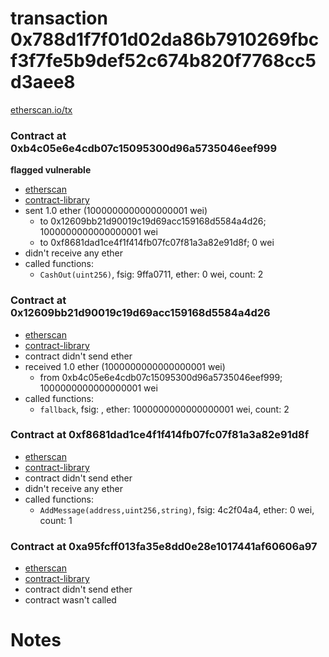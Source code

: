 # transaction 0x788d1f7f01d02da86b7910269fbcf3f7fe5b9def52c674b820f7768cc5d3aee8

[etherscan.io/tx](https://etherscan.io/tx/0x788d1f7f01d02da86b7910269fbcf3f7fe5b9def52c674b820f7768cc5d3aee8)


### Contract at 0xb4c05e6e4cdb07c15095300d96a5735046eef999

**flagged vulnerable**

* [etherscan](https://etherscan.io/address/0xb4c05e6e4cdb07c15095300d96a5735046eef999)
* [contract-library](https://contract-library.com/contracts/Ethereum/b4c05e6e4cdb07c15095300d96a5735046eef999)
* sent 1.0 ether (1000000000000000001 wei)
    * to 0x12609bb21d90019c19d69acc159168d5584a4d26; 1000000000000000001 wei
    * to 0xf8681dad1ce4f1f414fb07fc07f81a3a82e91d8f; 0 wei
* didn't receive any ether
* called functions:
    * `CashOut(uint256)`, fsig: 9ffa0711, ether: 0 wei, count: 2


### Contract at 0x12609bb21d90019c19d69acc159168d5584a4d26

* [etherscan](https://etherscan.io/address/0x12609bb21d90019c19d69acc159168d5584a4d26)
* [contract-library](https://contract-library.com/contracts/Ethereum/12609bb21d90019c19d69acc159168d5584a4d26)
* contract didn't send ether
* received 1.0 ether (1000000000000000001 wei)
    * from 0xb4c05e6e4cdb07c15095300d96a5735046eef999; 1000000000000000001 wei
* called functions:
    * `fallback`, fsig: , ether: 1000000000000000001 wei, count: 2


### Contract at 0xf8681dad1ce4f1f414fb07fc07f81a3a82e91d8f

* [etherscan](https://etherscan.io/address/0xf8681dad1ce4f1f414fb07fc07f81a3a82e91d8f)
* [contract-library](https://contract-library.com/contracts/Ethereum/f8681dad1ce4f1f414fb07fc07f81a3a82e91d8f)
* contract didn't send ether
* didn't receive any ether
* called functions:
    * `AddMessage(address,uint256,string)`, fsig: 4c2f04a4, ether: 0 wei, count: 1


### Contract at 0xa95fcff013fa35e8dd0e28e1017441af60606a97

* [etherscan](https://etherscan.io/address/0xa95fcff013fa35e8dd0e28e1017441af60606a97)
* [contract-library](https://contract-library.com/contracts/Ethereum/a95fcff013fa35e8dd0e28e1017441af60606a97)
* contract didn't send ether
* contract wasn't called

# Notes


